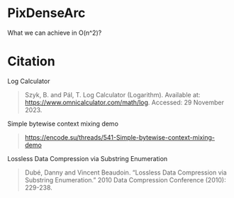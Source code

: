 # PixDenseArc
What we can achieve in O(n^2)?

# Citation
Log Calculator
> Szyk, B. and Pál, T. Log Calculator (Logarithm). Available at: https://www.omnicalculator.com/math/log. Accessed: 29 November 2023.

Simple bytewise context mixing demo
> https://encode.su/threads/541-Simple-bytewise-context-mixing-demo

Lossless Data Compression via Substring Enumeration
> Dubé, Danny and Vincent Beaudoin. “Lossless Data Compression via Substring Enumeration.” 2010 Data Compression Conference (2010): 229-238.
